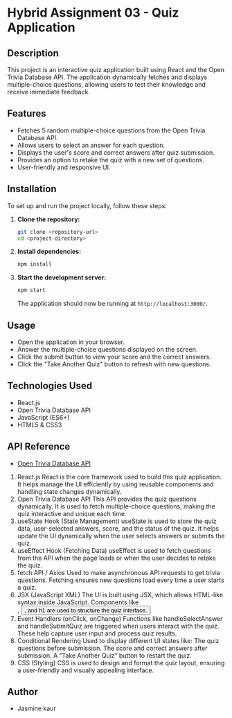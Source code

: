 # Hybrid Assignment 03 - Quiz Application

## Description
This project is an interactive quiz application built using React and the Open Trivia Database API. The application dynamically fetches and displays multiple-choice questions, allowing users to test their knowledge and receive immediate feedback.

## Features
- Fetches 5 random multiple-choice questions from the Open Trivia Database API.
- Allows users to select an answer for each question.
- Displays the user's score and correct answers after quiz submission.
- Provides an option to retake the quiz with a new set of questions.
- User-friendly and responsive UI.

## Installation
To set up and run the project locally, follow these steps:

1. **Clone the repository:**
   ```bash
   git clone <repository-url>
   cd <project-directory>
   ```

2. **Install dependencies:**
   ```bash
   npm install
   ```

3. **Start the development server:**
   ```bash
   npm start
   ```
   The application should now be running at `http://localhost:3000/`.

## Usage
- Open the application in your browser.
- Answer the multiple-choice questions displayed on the screen.
- Click the submit button to view your score and the correct answers.
- Click the "Take Another Quiz" button to refresh with new questions.

## Technologies Used
- React.js
- Open Trivia Database API
- JavaScript (ES6+)
- HTML5 & CSS3

## API Reference
- [Open Trivia Database API](https://opentdb.com/api.php?amount=5&type=multiple)

1. React.js
React is the core framework used to build this quiz application.
It helps manage the UI efficiently by using reusable components and handling state changes dynamically.
2. Open Trivia Database API
This API provides the quiz questions dynamically.
It is used to fetch multiple-choice questions, making the quiz interactive and unique each time.
3. useState Hook (State Management)
useState is used to store the quiz data, user-selected answers, score, and the status of the quiz.
It helps update the UI dynamically when the user selects answers or submits the quiz.
4. useEffect Hook (Fetching Data)
useEffect is used to fetch questions from the API when the page loads or when the user decides to retake the quiz.
5. fetch API / Axios
Used to make asynchronous API requests to get trivia questions.
Fetching ensures new questions load every time a user starts a quiz.
6. JSX (JavaScript XML)
The UI is built using JSX, which allows HTML-like syntax inside JavaScript.
Components like <div>, <button>, and h1 are used to structure the quiz interface.
7. Event Handlers (onClick, onChange)
Functions like handleSelectAnswer and handleSubmitQuiz are triggered when users interact with the quiz.
These help capture user input and process quiz results.
8. Conditional Rendering
Used to display different UI states like:
The quiz questions before submission.
The score and correct answers after submission.
A “Take Another Quiz” button to restart the quiz.
9. CSS (Styling)
CSS is used to design and format the quiz layout, ensuring a user-friendly and visually appealing interface.

## Author
- Jasmine kaur


